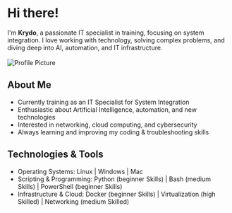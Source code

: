 # Hi there!
I'm **Krydo**, a passionate IT specialist in training, focusing on system integration. I love working with technology, solving complex problems, and diving deep into AI, automation, and IT infrastructure.
<br><br>
<img src="https://avatars.githubusercontent.com/u/201216139?v=4" alt="Profile Picture">
<br>
## About Me

* Currently training as an IT Specialist for System Integration<br>
* Enthusiastic about Artificial Intelligence, automation, and new technologies<br>
* Interested in networking, cloud computing, and cybersecurity<br>
* Always learning and improving my coding & troubleshooting skills

## Technologies & Tools

* Operating Systems: Linux | Windows | Mac<br>
* Scripting & Programming: Python (beginner Skills) | Bash (medium Skills) | PowerShell (beginner Skills)<br>
* Infrastructure & Cloud: Docker (beginner Skills) | Virtualization (high Skilled) | Networking (medium Skilled)


<!---
Krydo1337/Krydo1337 is a ✨ special ✨ repository because its `README.md` (this file) appears on your GitHub profile.
You can click the Preview link to take a look at your changes.
--->

